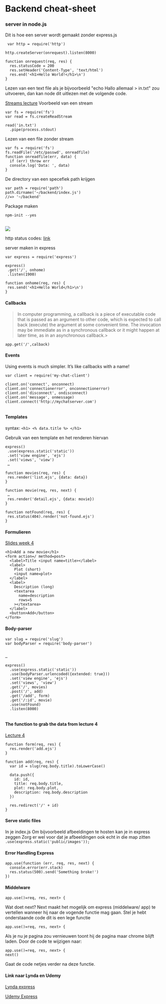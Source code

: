 # Backend cheat-sheet 


### server in node.js

Dit is hoe een server wordt gemaakt zonder express.js
```
 var http = require('http')

http.createServer(onrequest).listen(8000)

function onrequest(req, res) {
  res.statusCode = 200
  res.setHeader('Content-Type', 'text/html')
  res.end('<h1>Hello World!</h1>\n')
} 
```
Lezen van een text file als je bijvoorbeeld "echo Hallo allemaal > in.txt" zou uitvoeren, dan kan node dit uitlezen met de volgende code.

[Streams lecture](https://docs.google.com/presentation/d/16uT5GMOcTcs2xcbqvlCb3RetpFATil5nmXyZK7uvEdc/edit#slide=id.g32b61634d9_0_77)
Voorbeeld van een stream
```
var fs = require('fs')
var read = fs.createReadStream

read('in.txt')
  .pipe(process.stdout)
  ```
Lezen van een file zonder stream
```
var fs = require('fs')
fs.readFile('/etc/passwd', onreadfile)
function onreadfile(err, data) {
  if (err) throw err
  console.log('Data: ', data)
}
```
De directory van een specefiek path krijgen 
  
  ```
  var path = require('path')
path.dirname('~/backend/index.js')
//=> '~/backend' 
```
Package maken 

 ```
 npm-init --yes
  
```
![](https://imgur.com/a/mxDpv)


http status codes: [link](https://httpstatuses.com/)

server maken in express
 ```
 var express = require('express')

express()
  .get('/', onhome)
  .listen(1900)

function onhome(req, res) {
  res.send('<h1>Hello World</h1>\n')
}
```

#### Callbacks
>In computer programming, a callback is a piece of executable code that is passed as an argument to other code, which is expected to call back (execute) the argument at some convenient time. The invocation may be immediate as in a synchronous callback or it might happen at later time, as in an asynchronous callback.>

```
app.get('/',calback)
 ```


#### Events
Using events is much simpler. It’s like callbacks with a name!
```
var client = require('my-chat-client')

client.on('connect', onconnect)
client.on('connectionerror', onconnectionerror)
client.on('disconnect', ondisconnect)
client.on('message', onmessage)
client.connect('http://mychatserver.com')


```




 #### Templates
 
 syntax:  ```<h1> <% data.title %> </h1> ```
 
 Gebruik van een template en het renderen hiervan
 
 ```
 express()
  .use(express.static('static'))
  .set('view engine', 'ejs')
  .set('views', 'view')
  …

function movies(req, res) {
  res.render('list.ejs', {data: data})
}

function movie(req, res, next) {
  …
  res.render('detail.ejs', {data: movie})
}

function notFound(req, res) {
  res.status(404).render('not-found.ejs')
}
```

#### Formulieren

[Slides week 4](https://docs.google.com/presentation/d/1PfEaV-jQdqKWByca9txp38yD8LWIDEWZzldNYBMwUNI/edit#slide=id.g3230fb1b6e_0_395)
``` <title>Add a movie - My movie website</title>
<h1>Add a new movie</h1>
<form action=/ method=post>
  <label>Title <input name=title></label>
  <label>
    Plot (short)
    <input name=plot>
  </label>
  <label>
    Description (long)
    <textarea
      name=description
      rows=5
    ></textarea>
  </label>
  <button>Add</button>
</form>

```
#### Body-parser

```
var slug = require('slug')
var bodyParser = require('body-parser')


…

express()
  .use(express.static('static'))
  .use(bodyParser.urlencoded({extended: true}))
  .set('view engine', 'ejs')
  .set('views', 'view')
  .get('/', movies)
  .post('/', add)
  .get('/add', form)
  .get('/:id', movie)
  .use(notFound)
  .listen(8000)


```
#### The function to grab the data from lecture 4
[Lecture 4](https://docs.google.com/presentation/d/1PfEaV-jQdqKWByca9txp38yD8LWIDEWZzldNYBMwUNI/edit#slide=id.g3230fb1b6e_0_355)
```
function form(req, res) {
  res.render('add.ejs')
}

function add(req, res) {
  var id = slug(req.body.title).toLowerCase()

  data.push({
    id: id,
    title: req.body.title,
    plot: req.body.plot,
    description: req.body.description
  })

  res.redirect('/' + id)
}
```


#### Serve static files
In je index.js
Om bijvoorbeeld afbeeldingen te hosten kan je in express zeggen
Zorg er wel voor dat je afbeeldingen ook echt in die map zitten 
```.use(express.static('public/images'));```


#### Error Handling Express

```
app.use(function (err, req, res, next) {
  console.error(err.stack)
  res.status(500).send('Something broke!')
})

```
#### Middelware

```
app.use()=req, res, next> {

```

Wat doet next? Next maakt het mogelijk om express (middelware/ app) te vertellen wanneer hij naar de vogende functie mag gaan.
Stel je hebt onderstaande code dit is een lege functie
```
app.use()=req, res, next> {

```
Als je nu je pagina zou vernieuwen toont hij de pagina maar chrome blijft laden.
Door de code te wijzigen naar:
```
app.use()=req, res, next> {
next()
```
Gaat de code netjes verder na deze functie.



#### Link naar Lynda en Udemy 
[Lynda express](https://www.lynda.com/Node-js-tutorials/Initial-server-files-folders/633869/671247-4.html?srchtrk=index%3a2%0alinktypeid%3a2%0aq%3aexpress.js%0apage%3a1%0as%3arelevance%0asa%3atrue%0aproducttypeid%3a2)

[Udemy Express ](https://www.udemy.com/the-complete-nodejs-developer-course-2/learn/v4/t/lecture/5525322?start=0)

